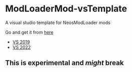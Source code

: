 # ModLoaderMod-vsTemplate
A visual studio template for NeosModLoader mods

Go and get it from [here](https://github.com/badhaloninja/ModLoaderMod-vsTemplate/releases/latest/)
 - [VS 2019](https://github.com/badhaloninja/ModLoaderMod-vsTemplate/releases/latest/download/ModLoaderMod-vsTemplate-2019.vsix)
 - [VS 2022](https://github.com/badhaloninja/ModLoaderMod-vsTemplate/releases/latest/download/ModLoaderMod-vsTemplate-2022.vsix)


## This is experimental and *might* break
